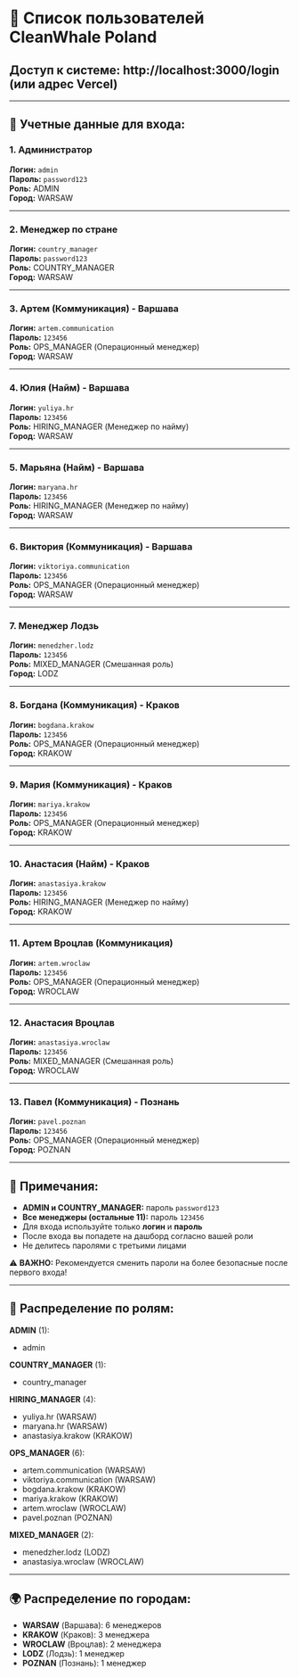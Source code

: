 # 👥 Список пользователей CleanWhale Poland

## Доступ к системе: http://localhost:3000/login (или адрес Vercel)

---

## 🔑 Учетные данные для входа:

### 1. Администратор
**Логин:** `admin`  
**Пароль:** `password123`  
**Роль:** ADMIN  
**Город:** WARSAW  

---

### 2. Менеджер по стране
**Логин:** `country_manager`  
**Пароль:** `password123`  
**Роль:** COUNTRY_MANAGER  
**Город:** WARSAW  

---

### 3. Артем (Коммуникация) - Варшава
**Логин:** `artem.communication`  
**Пароль:** `123456`  
**Роль:** OPS_MANAGER (Операционный менеджер)  
**Город:** WARSAW  

---

### 4. Юлия (Найм) - Варшава
**Логин:** `yuliya.hr`  
**Пароль:** `123456`  
**Роль:** HIRING_MANAGER (Менеджер по найму)  
**Город:** WARSAW  

---

### 5. Марьяна (Найм) - Варшава
**Логин:** `maryana.hr`  
**Пароль:** `123456`  
**Роль:** HIRING_MANAGER (Менеджер по найму)  
**Город:** WARSAW  

---

### 6. Виктория (Коммуникация) - Варшава
**Логин:** `viktoriya.communication`  
**Пароль:** `123456`  
**Роль:** OPS_MANAGER (Операционный менеджер)  
**Город:** WARSAW  

---

### 7. Менеджер Лодзь
**Логин:** `menedzher.lodz`  
**Пароль:** `123456`  
**Роль:** MIXED_MANAGER (Смешанная роль)  
**Город:** LODZ  

---

### 8. Богдана (Коммуникация) - Краков
**Логин:** `bogdana.krakow`  
**Пароль:** `123456`  
**Роль:** OPS_MANAGER (Операционный менеджер)  
**Город:** KRAKOW  

---

### 9. Мария (Коммуникация) - Краков
**Логин:** `mariya.krakow`  
**Пароль:** `123456`  
**Роль:** OPS_MANAGER (Операционный менеджер)  
**Город:** KRAKOW  

---

### 10. Анастасия (Найм) - Краков
**Логин:** `anastasiya.krakow`  
**Пароль:** `123456`  
**Роль:** HIRING_MANAGER (Менеджер по найму)  
**Город:** KRAKOW  

---

### 11. Артем Вроцлав (Коммуникация)
**Логин:** `artem.wroclaw`  
**Пароль:** `123456`  
**Роль:** OPS_MANAGER (Операционный менеджер)  
**Город:** WROCLAW  

---

### 12. Анастасия Вроцлав
**Логин:** `anastasiya.wroclaw`  
**Пароль:** `123456`  
**Роль:** MIXED_MANAGER (Смешанная роль)  
**Город:** WROCLAW  

---

### 13. Павел (Коммуникация) - Познань
**Логин:** `pavel.poznan`  
**Пароль:** `123456`  
**Роль:** OPS_MANAGER (Операционный менеджер)  
**Город:** POZNAN  

---

## 📝 Примечания:

- **ADMIN и COUNTRY_MANAGER:** пароль `password123`
- **Все менеджеры (остальные 11):** пароль `123456`
- Для входа используйте только **логин** и **пароль**
- После входа вы попадете на дашборд согласно вашей роли
- Не делитесь паролями с третьими лицами

⚠️ **ВАЖНО:** Рекомендуется сменить пароли на более безопасные после первого входа!

---

## 🏢 Распределение по ролям:

**ADMIN** (1):
- admin

**COUNTRY_MANAGER** (1):
- country_manager

**HIRING_MANAGER** (4):
- yuliya.hr (WARSAW)
- maryana.hr (WARSAW)
- anastasiya.krakow (KRAKOW)

**OPS_MANAGER** (6):
- artem.communication (WARSAW)
- viktoriya.communication (WARSAW)
- bogdana.krakow (KRAKOW)
- mariya.krakow (KRAKOW)
- artem.wroclaw (WROCLAW)
- pavel.poznan (POZNAN)

**MIXED_MANAGER** (2):
- menedzher.lodz (LODZ)
- anastasiya.wroclaw (WROCLAW)

---

## 🌍 Распределение по городам:

- **WARSAW** (Варшава): 6 менеджеров
- **KRAKOW** (Краков): 3 менеджера
- **WROCLAW** (Вроцлав): 2 менеджера
- **LODZ** (Лодзь): 1 менеджер
- **POZNAN** (Познань): 1 менеджер

